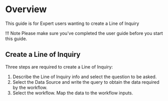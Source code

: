 # Overview

This guide is for Expert users wanting to create a Line of Inquiry

!!! Note
    Please make sure you've completed the user guide before you start this guide.


## Create a Line of Inquiry

Three steps are required to create a Line of Inquiry:

1. Describe the Line of Inquiry info and select the question to be asked.
2. Select the Data Source and write the query to obtain the data required by the workflow.
3. Select the workflow. Map the data to the workflow inputs.
